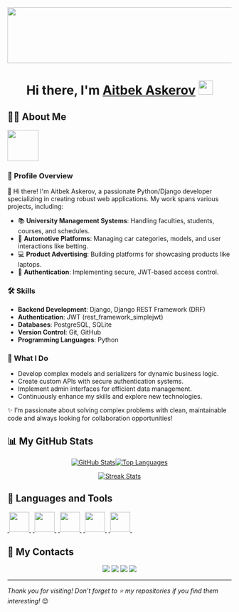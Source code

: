 <div align="center">
  <img width="800px" height="125px" src="https://upload.wikimedia.org/wikipedia/commons/thumb/2/2c/Rotating_earth_%28large%29.gif/200px-Rotating_earth_%28large%29.gif"/>
</div>

<h1 align="center"><span class="hi">Hi there,</span> <span class="name">I'm</span> <a class="hi" href="https://github.com/aitbek3" target="_blank">Aitbek Askerov</a> 
<img src="https://github.com/blackcater/blackcater/raw/main/images/Hi.gif" height="32"/></h1>

## 🙋‍♂️ About Me

<a href="https://github.com/aitbek3">
  <img height="70" src="https://readme-typing-svg.herokuapp.com?color=FFE15D&lines=Python%2FDjango+Developer;Passionate+about+Clean+Code;Always+Learning+New+Things"/>
</a>

### 🌟 Profile Overview

👋 Hi there! I'm Aitbek Askerov, a passionate Python/Django developer specializing in creating robust web applications. My work spans various projects, including:

- 📚 **University Management Systems**: Handling faculties, students, courses, and schedules.
- 🚗 **Automotive Platforms**: Managing car categories, models, and user interactions like betting.
- 💻 **Product Advertising**: Building platforms for showcasing products like laptops.
- 🔐 **Authentication**: Implementing secure, JWT-based access control.

### 🛠️ Skills

- **Backend Development**: Django, Django REST Framework (DRF)
- **Authentication**: JWT (rest_framework_simplejwt)
- **Databases**: PostgreSQL, SQLite
- **Version Control**: Git, GitHub
- **Programming Languages**: Python

### 🚀 What I Do

- Develop complex models and serializers for dynamic business logic.
- Create custom APIs with secure authentication systems.
- Implement admin interfaces for efficient data management.
- Continuously enhance my skills and explore new technologies.

✨ I’m passionate about solving complex problems with clean, maintainable code and always looking for collaboration opportunities!

## 📊 My GitHub Stats

<div style="display: flex; justify-content: center; align-items: center;">
<a href="https://github.com/aitbek3"><img alt="GitHub Stats" src="https://github-readme-stats.vercel.app/api?username=aitbek3&show_icons=true&theme=radical&hide_border=true&bg_color=0D1117"></a>
<a href="https://github.com/aitbek3"><img alt="Top Languages" src="https://github-readme-stats.vercel.app/api/top-langs/?username=aitbek3&langs_count=8&theme=react&hide_border=true&bg_color=0D1117"></a>
</div>

<p align="center">
    <a href="https://github.com/aitbek3">
        <img title="🔥 Get streak stats for your profile at git.io/streak-stats" alt="Streak Stats" src="https://github-readme-streak-stats.herokuapp.com/?user=aitbek3&theme=black-ice&hide_border=true&stroke=0000&background=0D1117"/>
    </a>
</p>

## 🚀 Languages and Tools

<p align="left">
    <a href="https://www.python.org/" target="_blank">&nbsp<img width="45px" src="https://img.icons8.com/color/48/000000/python.png"/>&nbsp</a>
    <a href="https://www.djangoproject.com/" target="_blank">&nbsp<img width="45px" src="https://img.icons8.com/color/48/000000/django.png"/>&nbsp</a>
    <a href="https://git-scm.com/" target="_blank">&nbsp<img width="45px" src="https://img.icons8.com/color/48/000000/git.png"/>&nbsp</a>
    <a href="https://code.visualstudio.com/" target="_blank">&nbsp<img width="45px" src="https://img.icons8.com/color/48/000000/visual-studio-code-2019.png"/>&nbsp</a>
    <a href="https://www.docker.com/" target="_blank">&nbsp<img width="45px" src="https://img.icons8.com/color/48/000000/docker.png"/>&nbsp</a>
</p>

## 🔖 My Contacts

<div class="contacts" align="center">
  <a href="https://wa.me/1234567890"><img src="https://img.shields.io/badge/-WhatsApp-090909?style=for-the-badge&logo=WhatsApp&logoColor=4ECB5A"></a>
  <a href="https://t.me/@aitbek_dev"><img src="https://img.shields.io/badge/-Telegram-090909?style=for-the-badge&logo=telegram&logoColor=27A0D9"></a>
  <a href="https://www.instagram.com/YourInstagram"><img src="https://img.shields.io/badge/-Instagram-090909?style=for-the-badge&logo=instagram&logoColor=B4068E"></a>
  <a href="https://linkedin.com/in/YourLinkedIn"><img src="https://img.shields.io/badge/-LinkedIn-090909?style=for-the-badge&logo=LinkedIn&logoColor=0A66C2"></a>
</div>

---

*Thank you for visiting! Don't forget to ⭐️ my repositories if you find them interesting!* 😊
